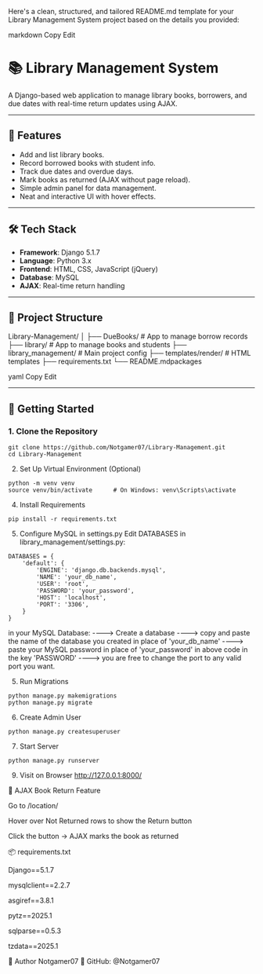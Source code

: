Here's a clean, structured, and tailored README.md template for your Library Management System project based on the details you provided:

markdown
Copy
Edit
# 📚 Library Management System

A Django-based web application to manage library books, borrowers, and due dates with real-time return updates using AJAX.

---

## 🌟 Features

- Add and list library books.
- Record borrowed books with student info.
- Track due dates and overdue days.
- Mark books as returned (AJAX without page reload).
- Simple admin panel for data management.
- Neat and interactive UI with hover effects.

---

## 🛠️ Tech Stack

- **Framework**: Django 5.1.7
- **Language**: Python 3.x
- **Frontend**: HTML, CSS, JavaScript (jQuery)
- **Database**: MySQL
- **AJAX**: Real-time return handling

---

## 📁 Project Structure

Library-Management/
│
├── DueBooks/              # App to manage borrow records
├── library/               # App to manage books and students
├── library_management/    # Main project config
├── templates/render/      # HTML templates
├── requirements.txt
└── README.mdpackages

yaml
Copy
Edit

---

## 🚀 Getting Started

### 1. Clone the Repository
```
git clone https://github.com/Notgamer07/Library-Management.git
cd Library-Management
```

2. Set Up Virtual Environment (Optional)
```    
python -m venv venv
source venv/bin/activate      # On Windows: venv\Scripts\activate
```

4. Install Requirements
```
pip install -r requirements.txt
```

5. Configure MySQL in settings.py
Edit DATABASES in library_management/settings.py:

```
DATABASES = {
    'default': {
        'ENGINE': 'django.db.backends.mysql',
        'NAME': 'your_db_name',
        'USER': 'root',
        'PASSWORD': 'your_password',
        'HOST': 'localhost',
        'PORT': '3306',
    }
}
```
in your MySQL Database:
----> Create a database 
----> copy and paste the name of the database you created in place of 'your_db_name'
----> paste your MySQL password in place of 'your_password' in above code in the key 'PASSWORD'
----> you are free to change the port to any valid port you want.


5. Run Migrations
```
python manage.py makemigrations
python manage.py migrate
```


6. Create Admin User
```
python manage.py createsuperuser
```


7. Start Server
```
python manage.py runserver
```

9. Visit on Browser
http://127.0.0.1:8000/


🔁 AJAX Book Return Feature

Go to /location/

Hover over Not Returned rows to show the Return button

Click the button → AJAX marks the book as returned


📦 requirements.txt

Django==5.1.7

mysqlclient==2.2.7

asgiref==3.8.1

pytz==2025.1

sqlparse==0.5.3

tzdata==2025.1


👤 Author
Notgamer07
🔗 GitHub: @Notgamer07

